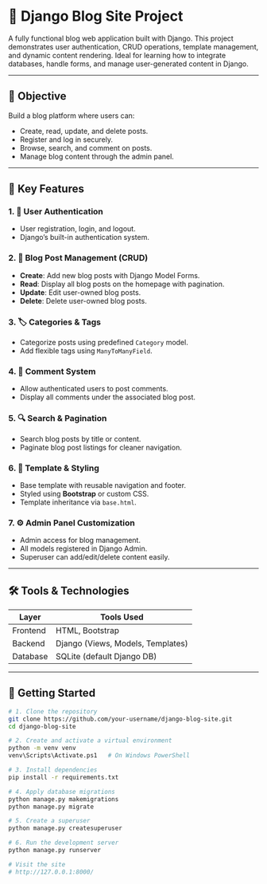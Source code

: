# 📝 Django Blog Site Project

A fully functional blog web application built with Django. This project demonstrates user authentication, CRUD operations, template management, and dynamic content rendering. Ideal for learning how to integrate databases, handle forms, and manage user-generated content in Django.

---

## 🎯 Objective

Build a blog platform where users can:

- Create, read, update, and delete posts.
- Register and log in securely.
- Browse, search, and comment on posts.
- Manage blog content through the admin panel.

---

## 🔑 Key Features

### 1. 🔐 User Authentication
- User registration, login, and logout.
- Django’s built-in authentication system.

### 2. 📝 Blog Post Management (CRUD)
- **Create**: Add new blog posts with Django Model Forms.
- **Read**: Display all blog posts on the homepage with pagination.
- **Update**: Edit user-owned blog posts.
- **Delete**: Delete user-owned blog posts.

### 3. 🏷️ Categories & Tags
- Categorize posts using predefined `Category` model.
- Add flexible tags using `ManyToManyField`.

### 4. 💬 Comment System
- Allow authenticated users to post comments.
- Display all comments under the associated blog post.

### 5. 🔍 Search & Pagination
- Search blog posts by title or content.
- Paginate blog post listings for cleaner navigation.

### 6. 🎨 Template & Styling
- Base template with reusable navigation and footer.
- Styled using **Bootstrap** or custom CSS.
- Template inheritance via `base.html`.

### 7. ⚙️ Admin Panel Customization
- Admin access for blog management.
- All models registered in Django Admin.
- Superuser can add/edit/delete content easily.

---

## 🛠 Tools & Technologies

| Layer       | Tools Used                      |
|-------------|----------------------------------|
| Frontend    | HTML, Bootstrap             |
| Backend     | Django (Views, Models, Templates)|
| Database    | SQLite (default Django DB)       |

---

## 🚀 Getting Started

```bash
# 1. Clone the repository
git clone https://github.com/your-username/django-blog-site.git
cd django-blog-site

# 2. Create and activate a virtual environment
python -m venv venv
venv\Scripts\Activate.ps1   # On Windows PowerShell

# 3. Install dependencies
pip install -r requirements.txt

# 4. Apply database migrations
python manage.py makemigrations
python manage.py migrate

# 5. Create a superuser
python manage.py createsuperuser

# 6. Run the development server
python manage.py runserver

# Visit the site
# http://127.0.0.1:8000/
```


